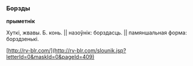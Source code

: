 ### Борзды
**прыметнік**

Хуткі, жвавы. Б. конь. || назоўнік: борздасць. || памяншальная форма: борздзенькі.

<a rel="author">[http://rv-blr.com/](http://rv-blr.com/slounik.jsp?letterId=0&maskId=0&pageId=409)</a>

